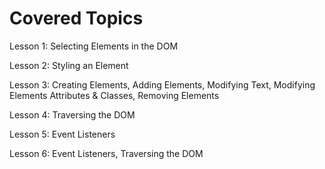 # Covered Topics

Lesson 1: Selecting Elements in the DOM

Lesson 2: Styling an Element

Lesson 3: Creating Elements, Adding Elements, Modifying Text, Modifying Elements Attributes & Classes, Removing Elements

Lesson 4: Traversing the DOM

Lesson 5: Event Listeners 

Lesson 6: Event Listeners, Traversing the DOM





